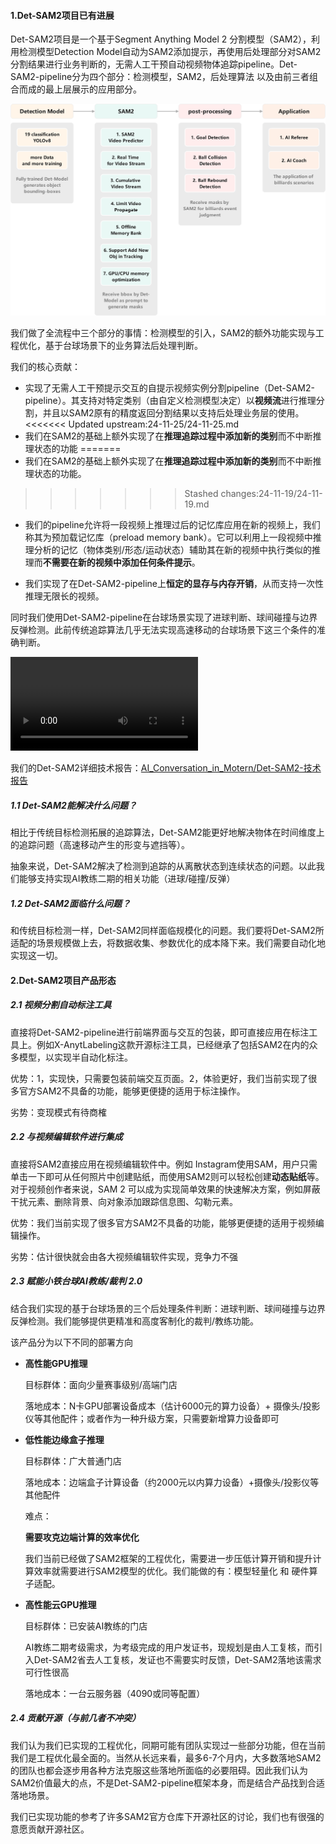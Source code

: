 #### 1.Det-SAM2项目已有进展

Det-SAM2项目是一个基于Segment Anything Model 2 分割模型（SAM2），利用检测模型Detection Model自动为SAM2添加提示，再使用后处理部分对SAM2分割结果进行业务判断的，无需人工干预自动视频物体追踪pipeline。Det-SAM2-pipeline分为四个部分：检测模型，SAM2，后处理算法 以及由前三者组合而成的最上层展示的应用部分。

<img src="./asset/Det-SAM2整体规划.jpg" alt="Det-SAM2整体规划" style="zoom:80%;" />

我们做了全流程中三个部分的事情：检测模型的引入，SAM2的额外功能实现与工程优化，基于台球场景下的业务算法后处理判断。

我们的核心贡献：

- 实现了无需人工干预提示交互的自提示视频实例分割pipeline（Det-SAM2-pipeline）。其支持对特定类别（由自定义检测模型决定）以**视频流**进行推理分割，并且以SAM2原有的精度返回分割结果以支持后处理业务层的使用。
<<<<<<< Updated upstream:24-11-25/24-11-25.md
- 我们在SAM2的基础上额外实现了在**推理追踪过程中添加新的类别**而不中断推理状态的功能
=======
- 我们在SAM2的基础上额外实现了在**推理追踪过程中添加新的类别**而不中断推理状态的功能。
>>>>>>> Stashed changes:24-11-19/24-11-19.md

- 我们的pipeline允许将一段视频上推理过后的记忆库应用在新的视频上，我们称其为预加载记忆库（preload memory bank）。它可以利用上一段视频中推理分析的记忆（物体类别/形态/运动状态）辅助其在新的视频中执行类似的推理而**不需要在新的视频中添加任何条件提示**。

- 我们实现了在Det-SAM2-pipeline上**恒定的显存与内存开销**，从而支持一次性推理无限长的视频。



同时我们使用Det-SAM2-pipeline在台球场景实现了进球判断、球间碰撞与边界反弹检测。此前传统追踪算法几乎无法实现高速移动的台球场景下这三个条件的准确判断。

<video src="./asset/后处理可视化.webm"></video>



我们的Det-SAM2详细技术报告：[AI_Conversation_in_Motern/Det-SAM2-技术报告](https://github.com/motern88/AI_Conversation_in_Motern/blob/main/Det-SAM2-技术报告/技术报告.md)

##### 1.1 Det-SAM2能解决什么问题？

相比于传统目标检测拓展的追踪算法，Det-SAM2能更好地解决物体在时间维度上的追踪问题（高速移动产生的形变与遮挡等）。

抽象来说，Det-SAM2解决了检测到追踪的从离散状态到连续状态的问题。以此我们能够支持实现AI教练二期的相关功能（进球/碰撞/反弹）

##### 1.2 Det-SAM2面临什么问题？

和传统目标检测一样，Det-SAM2同样面临规模化的问题。我们要将Det-SAM2所适配的场景规模做上去，将数据收集、参数优化的成本降下来。我们需要自动化地实现这一切。



#### 2.Det-SAM2项目产品形态

##### 2.1 视频分割自动标注工具

直接将Det-SAM2-pipeline进行前端界面与交互的包装，即可直接应用在标注工具上。例如X-AnytLabeling这款开源标注工具，已经继承了包括SAM2在内的众多模型，以实现半自动化标注。

优势：1，实现快，只需要包装前端交互页面。2，体验更好，我们当前实现了很多官方SAM2不具备的功能，能够更便捷的适用于标注操作。

劣势：变现模式有待商榷



##### 2.2 与视频编辑软件进行集成

直接将SAM2直接应用在视频编辑软件中。例如 Instagram使用SAM，用户只需单击一下即可从任何照片中创建贴纸，而使用SAM2则可以轻松创建**动态贴纸**等。对于视频创作者来说，SAM 2 可以成为实现简单效果的快速解决方案，例如屏蔽干扰元素、删除背景、向对象添加跟踪信息图、勾勒元素。

优势：我们当前实现了很多官方SAM2不具备的功能，能够更便捷的适用于视频编辑操作。

劣势：估计很快就会由各大视频编辑软件实现，竞争力不强



##### 2.3 赋能小铁台球AI教练/裁判 2.0

结合我们实现的基于台球场景的三个后处理条件判断：进球判断、球间碰撞与边界反弹检测。我们能够提供更精准和高度客制化的裁判/教练功能。

该产品分为以下不同的部署方向

- **高性能GPU推理**

  目标群体：面向少量赛事级别/高端门店

  落地成本：N卡GPU部署设备成本（估计6000元的算力设备）+ 摄像头/投影仪等其他配件；或者作为一种升级方案，只需要新增算力设备即可



- **低性能边缘盒子推理**

  目标群体：广大普通门店

  落地成本：边端盒子计算设备（约2000元以内算力设备）+摄像头/投影仪等其他配件

  难点：

  **需要攻克边端计算的效率优化**

  我们当前已经做了SAM2框架的工程优化，需要进一步压低计算开销和提升计算效率就需要进行SAM2模型的优化。我们能做的有：模型轻量化 和 硬件算子适配。
  
  
  
- **高性能云GPU推理**

  目标群体：已安装AI教练的门店

  AI教练二期考级需求，为考级完成的用户发证书，现规划是由人工复核，而引入Det-SAM2省去人工复核，发证也不需要实时反馈，Det-SAM2落地该需求可行性很高

  落地成本：一台云服务器（4090或同等配置）



##### 2.4 贡献开源（与前几者不冲突）

我们认为我们已实现的工程优化，同期可能有团队实现过一些部分功能，但在当前我们是工程优化最全面的。当然从长远来看，最多6-7个月内，大多数落地SAM2的团队也都会逐步用各种方法克服这些落地所面临的必要阻碍。因此我们认为SAM2价值最大的点，不是Det-SAM2-pipeline框架本身，而是结合产品找到合适落地场景。

我们已实现功能的参考了许多SAM2官方仓库下开源社区的讨论，我们也有很强的意愿贡献开源社区。
